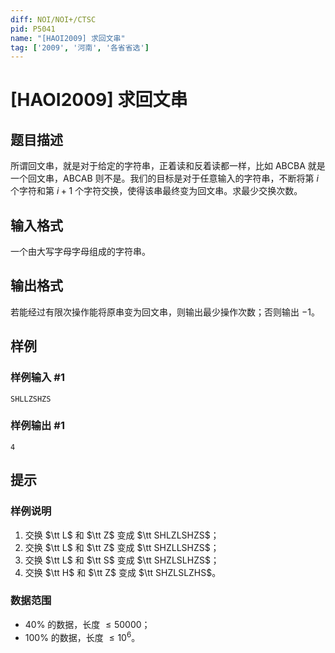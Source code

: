 ```yaml
---
diff: NOI/NOI+/CTSC
pid: P5041
name: "[HAOI2009] 求回文串"
tag: ['2009', '河南', '各省省选']
---
```

# [HAOI2009] 求回文串
## 题目描述

所谓回文串，就是对于给定的字符串，正着读和反着读都一样，比如 ABCBA 就是一个回文串，ABCAB 则不是。我们的目标是对于任意输入的字符串，不断将第 $i$ 个字符和第 $i+1$ 个字符交换，使得该串最终变为回文串。求最少交换次数。
## 输入格式

一个由大写字母字母组成的字符串。
## 输出格式

若能经过有限次操作能将原串变为回文串，则输出最少操作次数；否则输出 $-1$。
## 样例

### 样例输入 #1
```
SHLLZSHZS
```
### 样例输出 #1
```
4
```
## 提示

### 样例说明

1. 交换 $\tt L$ 和 $\tt Z$ 变成 $\tt SHLZLSHZS$；
2. 交换 $\tt L$ 和 $\tt Z$ 变成 $\tt SHZLLSHZS$；
3. 交换 $\tt L$ 和 $\tt S$ 变成 $\tt SHZLSLHZS$；
4. 交换 $\tt H$ 和 $\tt Z$ 变成 $\tt SHZLSLZHS$。

### 数据范围

- $40\%$ 的数据，长度 $\leq50000$；
- $100\%$ 的数据，长度 $\leq10^6$。
